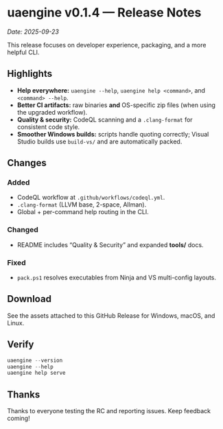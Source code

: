 # uaengine v0.1.4 — Release Notes
_Date: 2025-09-23_

This release focuses on developer experience, packaging, and a more helpful CLI.

## Highlights
- **Help everywhere:** `uaengine --help`, `uaengine help <command>`, and `<command> --help`.
- **Better CI artifacts:** raw binaries **and** OS-specific zip files (when using the upgraded workflow).
- **Quality & security:** CodeQL scanning and a `.clang-format` for consistent code style.
- **Smoother Windows builds:** scripts handle quoting correctly; Visual Studio builds use `build-vs/` and are automatically packed.

## Changes
### Added
- CodeQL workflow at `.github/workflows/codeql.yml`.
- `.clang-format` (LLVM base, 2-space, Allman).
- Global + per-command help routing in the CLI.

### Changed
- README includes “Quality & Security” and expanded **tools/** docs.

### Fixed
- `pack.ps1` resolves executables from Ninja and VS multi-config layouts.

## Download
See the assets attached to this GitHub Release for Windows, macOS, and Linux.

## Verify
```powershell
uaengine --version
uaengine --help
uaengine help serve
```

## Thanks
Thanks to everyone testing the RC and reporting issues. Keep feedback coming!
